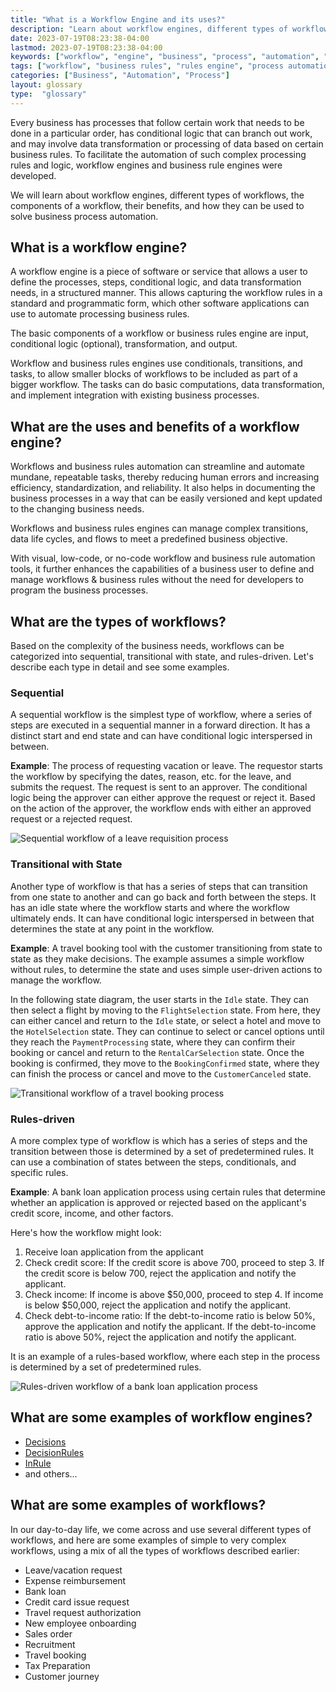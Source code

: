 ```yaml
---
title: "What is a Workflow Engine and its uses?"
description: "Learn about workflow engines, different types of workflows, the components of a workflow, their benefits, and how they can be used to solve business process automation."
date: 2023-07-19T08:23:38-04:00
lastmod: 2023-07-19T08:23:38-04:00
keywords: ["workflow", "engine", "business", "process", "automation", "rules", "rules engine", "decision rules"]
tags: ["workflow", "business rules", "rules engine", "process automation"]
categories: ["Business", "Automation", "Process"]
layout: glossary
type:  "glossary"
---
```


Every business has processes that follow certain work that needs to be done in a particular order, has conditional logic that can branch out work, and may involve data transformation or processing of data based on certain business rules. To facilitate the automation of such complex processing rules and logic, workflow engines and business rule engines were developed. 

We will learn about workflow engines, different types of workflows, the components of a workflow, their benefits, and how they can be used to solve business process automation.
<!--more-->

## What is a workflow engine?

A workflow engine is a piece of software or service that allows a user to define the processes, steps, conditional logic, and data transformation needs, in a structured manner. This allows capturing the workflow rules in a standard and programmatic form, which other software applications can use to automate processing business rules.

The basic components of a workflow or business rules engine are input, conditional logic (optional), transformation, and output. 

Workflow and business rules engines use conditionals, transitions, and tasks, to allow smaller blocks of workflows to be included as part of a bigger workflow. The tasks can do basic computations, data transformation, and implement integration with existing business processes.

## What are the uses and benefits of a workflow engine?

Workflows and business rules automation can streamline and automate mundane, repeatable tasks, thereby reducing human errors and increasing efficiency, standardization, and reliability. It also helps in documenting the business processes in a way that can be easily versioned and kept updated to the changing business needs.

Workflows and business rules engines can manage complex transitions, data life cycles, and flows to meet a predefined business objective.

With visual, low-code, or no-code workflow and business rule automation tools, it further enhances the capabilities of a business user to define and manage workflows & business rules without the need for developers to program the business processes.

## What are the types of workflows?

Based on the complexity of the business needs, workflows can be categorized into sequential, transitional with state, and rules-driven. Let's describe each type in detail and see some examples.

### Sequential

A sequential workflow is the simplest type of workflow, where a series of steps are executed in a sequential manner in a forward direction. It has a distinct start and end state and can have conditional logic interspersed in between. 

**Example**: The process of requesting vacation or leave. The requestor starts the workflow by specifying the dates, reason, etc. for the leave, and submits the request. The request is sent to an approver. The conditional logic being the approver can either approve the request or reject it. Based on the action of the approver, the workflow ends with either an approved request or a rejected request.

![Sequential workflow of a leave requisition process](https://github.com/rupakg/blog/assets/8188/f829c0b8-3aa9-462f-aa3b-50a74302286f)

### Transitional with State

Another type of workflow is that has a series of steps that can transition from one state to another and can go back and forth between the steps. It has an idle state where the workflow starts and where the workflow ultimately ends. It can have conditional logic interspersed in between that determines the state at any point in the workflow. 

**Example**: A travel booking tool with the customer transitioning from state to state as they make decisions. The example assumes a simple workflow without rules, to determine the state and uses simple user-driven actions to manage the workflow. 

In the following state diagram, the user starts in the `Idle` state. They can then select a flight by moving to the `FlightSelection` state. From here, they can either cancel and return to the `Idle` state, or select a hotel and move to the `HotelSelection` state. They can continue to select or cancel options until they reach the `PaymentProcessing` state, where they can confirm their booking or cancel and return to the `RentalCarSelection` state. Once the booking is confirmed, they move to the `BookingConfirmed` state, where they can finish the process or cancel and move to the `CustomerCanceled` state.

![Transitional workflow of a travel booking process](https://github.com/rupakg/blog/assets/8188/3aacc0c9-9468-4b77-bdc1-f343cd38a9db)

### Rules-driven

A more complex type of workflow is which has a series of steps and the transition between those is determined by a set of predetermined rules. It can use a combination of states between the steps, conditionals, and specific rules.

**Example**: A bank loan application process using certain rules that determine whether an application is approved or rejected based on the applicant's credit score, income, and other factors. 

Here's how the workflow might look:

1.  Receive loan application from the applicant
2.  Check credit score: If the credit score is above 700, proceed to step 3. If the credit score is below 700, reject the application and notify the applicant.
3.  Check income: If income is above $50,000, proceed to step 4. If income is below $50,000, reject the application and notify the applicant.
4.  Check debt-to-income ratio: If the debt-to-income ratio is below 50%, approve the application and notify the applicant. If the debt-to-income ratio is above 50%, reject the application and notify the applicant.

It is an example of a rules-based workflow, where each step in the process is determined by a set of predetermined rules.

![Rules-driven workflow of a bank loan application process](https://github.com/rupakg/blog/assets/8188/d3e1b379-e1da-4d5c-91d7-4edeb798496b)

## What are some examples of workflow engines?

- [Decisions](https://decisions.com/)
- [DecisionRules](https://www.decisionrules.io/)
- [InRule](https://inrule.com/)
- and others...

## What are some examples of workflows?

In our day-to-day life, we come across and use several different types of workflows, and here are some examples of simple to very complex workflows, using a mix of all the types of workflows described earlier:

- Leave/vacation request
- Expense reimbursement
- Bank loan
- Credit card issue request
- Travel request authorization
- New employee onboarding
- Sales order
- Recruitment
- Travel booking
- Tax Preparation
- Customer journey
